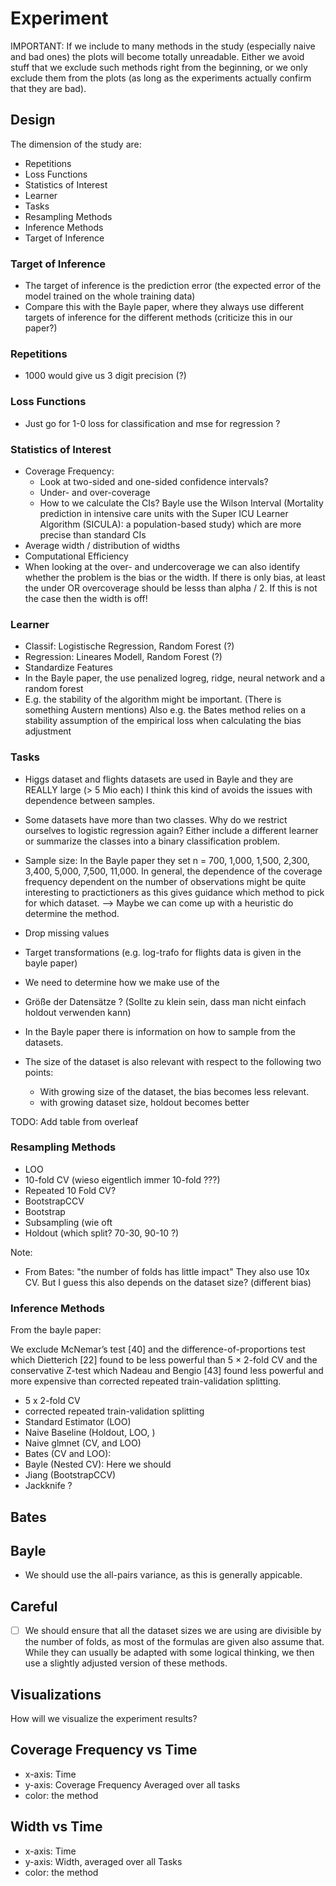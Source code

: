 # Experiment

IMPORTANT: If we include to many methods in the study (especially naive and bad ones) 
the plots will become totally unreadable.
Either we avoid stuff that we exclude such methods right from the beginning, or we only exclude them from the plots
(as long as the experiments actually confirm that they are bad).

## Design

The dimension of the study are:

* Repetitions
* Loss Functions
* Statistics of Interest
* Learner
* Tasks
* Resampling Methods
* Inference Methods
* Target of Inference

### Target of Inference

* The target of inference is the prediction error (the expected error of the model trained on the whole training data)
* Compare this with the Bayle paper, where they always use different targets of inference for the different methods (criticize this in our paper?)

### Repetitions

* 1000 would give us 3 digit precision (?)

### Loss Functions

* Just go for 1-0 loss for classification and mse for regression ?

### Statistics of Interest

* Coverage Frequency: 
    * Look at two-sided and one-sided confidence intervals?
    * Under- and over-coverage
    * How to we calculate the CIs? Bayle use the Wilson Interval (Mortality prediction in intensive care units with the 
      Super ICU Learner Algorithm (SICULA): a population-based study) which are more precise than standard CIs
* Average width / distribution of widths
* Computational Efficiency
* When looking at the over- and undercoverage we can also identify whether the problem is the bias or the width. 
If there is only bias, at least the under OR overcoverage should be lesss than alpha / 2. If this is not the case then the width is off!

### Learner

* Classif: Logistische Regression, Random Forest (?)
* Regression: Lineares Modell, Random Forest (?)
* Standardize Features
* In the Bayle paper, the use penalized logreg, ridge, neural network and a random forest
* E.g. the stability of the algorithm might be important. (There is something Austern mentions)
  Also e.g. the Bates method relies on a stability assumption of the empirical loss when calculating the bias 
  adjustment

### Tasks

* Higgs dataset and flights datasets are used in Bayle and they are REALLY large (> 5 Mio each)
  I think this kind of avoids the issues with dependence between samples.
* Some datasets have more than two classes. Why do we restrict ourselves to logistic regression again? 
  Either include a different learner or summarize the classes into a binary classification problem.
* Sample size: In the Bayle paper they set n = 700, 1,000, 1,500, 2,300, 3,400, 5,000, 7,500, 11,000. 
  In general, the dependence of the coverage frequency dependent on the number of observations might be quite interesting to 
  practictioners as this gives guidance which method to pick for which dataset.
  --> Maybe we can come up with a heuristic do determine the method.
* Drop missing values
* Target transformations (e.g. log-trafo for flights data is given in the bayle paper)
* We need to determine how we make use of the 
* Größe der Datensätze ? (Sollte zu klein sein, dass man nicht einfach holdout verwenden kann)
* In the Bayle paper there is information on how to sample from the datasets.
* The size of the dataset is also relevant with respect to the following two points: 

    * With growing size of the dataset, the bias becomes less relevant. 
    * with growing dataset size, holdout becomes better


TODO: Add table from overleaf

### Resampling Methods

* LOO
* 10-fold CV (wieso eigentlich immer 10-fold ???)
* Repeated 10 Fold CV?
* BootstrapCCV
* Bootstrap
* Subsampling (wie oft
* Holdout (which split? 70-30, 90-10 ?)


Note: 
* From Bates: "the number of folds has little impact"
  They also use 10x CV. But I guess this also depends on the dataset size? (different bias)


### Inference Methods

From the bayle paper:

We exclude McNemar’s test [40] and the difference-of-proportions test which Dietterich [22] found to
be less powerful than 5 × 2-fold CV and the conservative Z-test which Nadeau and Bengio [43] found less
powerful and more expensive than corrected repeated train-validation splitting.

* 5 x 2-fold CV
* corrected repeated train-validation splitting
* Standard Estimator (LOO)
* Naive Baseline (Holdout, LOO, )
* Naive glmnet (CV, and LOO)
* Bates (CV and LOO): 
* Bayle (Nested CV): Here we should 
* Jiang (BootstrapCCV)
* Jackknife ?

## Bates

## Bayle


* We should use the all-pairs variance, as this is generally appicable.
      



## Careful

* [ ] We should ensure that all the dataset sizes we are using are divisible by the number of folds, as most of the 
      formulas are given also assume that. While they can usually be adapted with some logical thinking, we then use 
      a slightly adjusted version of these methods.


## Visualizations

How will we visualize the experiment results?


## Coverage Frequency vs Time

* x-axis: Time
* y-axis: Coverage Frequency Averaged over all tasks
* color: the method

## Width vs Time

* x-axis: Time
* y-axis: Width, averaged over all Tasks
* color: the method

